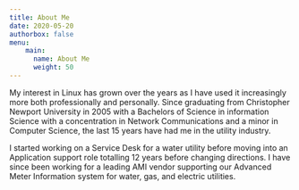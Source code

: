 ```yaml
---
title: About Me
date: 2020-05-20
authorbox: false
menu:
    main:
      name: About Me
      weight: 50
---
```


My interest in Linux has grown over the years as I have used it increasingly more both professionally and personally. Since graduating from Christopher Newport University in 2005 with a Bachelors of Science in information Science with a concentration in Network Communications and a minor in Computer Science, the last 15 years have had me in the utility industry.

I started working on a Service Desk for a water utility before moving into an Application support role totalling 12 years before changing directions.  I have since been working for a leading AMI vendor supporting our Advanced Meter Information system for water, gas, and electric utilities.
